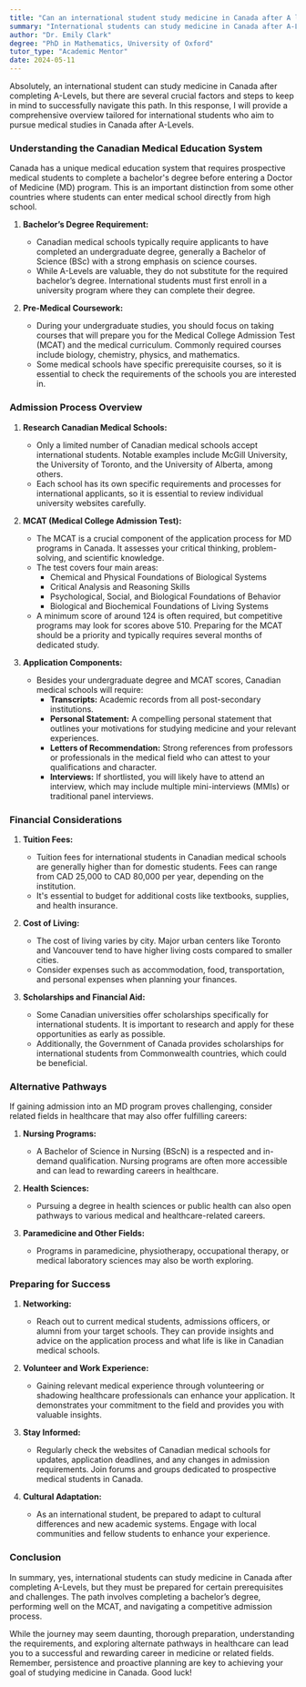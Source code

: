 ```yaml
---
title: "Can an international student study medicine in Canada after A levels?"
summary: "International students can study medicine in Canada after A-Levels by completing a bachelor's degree before entering an MD program."
author: "Dr. Emily Clark"
degree: "PhD in Mathematics, University of Oxford"
tutor_type: "Academic Mentor"
date: 2024-05-11
---
```


Absolutely, an international student can study medicine in Canada after completing A-Levels, but there are several crucial factors and steps to keep in mind to successfully navigate this path. In this response, I will provide a comprehensive overview tailored for international students who aim to pursue medical studies in Canada after A-Levels. 

### Understanding the Canadian Medical Education System

Canada has a unique medical education system that requires prospective medical students to complete a bachelor's degree before entering a Doctor of Medicine (MD) program. This is an important distinction from some other countries where students can enter medical school directly from high school. 

1. **Bachelor’s Degree Requirement:**
   - Canadian medical schools typically require applicants to have completed an undergraduate degree, generally a Bachelor of Science (BSc) with a strong emphasis on science courses. 
   - While A-Levels are valuable, they do not substitute for the required bachelor’s degree. International students must first enroll in a university program where they can complete their degree.

2. **Pre-Medical Coursework:**
   - During your undergraduate studies, you should focus on taking courses that will prepare you for the Medical College Admission Test (MCAT) and the medical curriculum. Commonly required courses include biology, chemistry, physics, and mathematics.
   - Some medical schools have specific prerequisite courses, so it is essential to check the requirements of the schools you are interested in.

### Admission Process Overview

1. **Research Canadian Medical Schools:**
   - Only a limited number of Canadian medical schools accept international students. Notable examples include McGill University, the University of Toronto, and the University of Alberta, among others.
   - Each school has its own specific requirements and processes for international applicants, so it is essential to review individual university websites carefully.

2. **MCAT (Medical College Admission Test):**
   - The MCAT is a crucial component of the application process for MD programs in Canada. It assesses your critical thinking, problem-solving, and scientific knowledge.
   - The test covers four main areas: 
     - Chemical and Physical Foundations of Biological Systems
     - Critical Analysis and Reasoning Skills
     - Psychological, Social, and Biological Foundations of Behavior
     - Biological and Biochemical Foundations of Living Systems
   - A minimum score of around 124 is often required, but competitive programs may look for scores above 510. Preparing for the MCAT should be a priority and typically requires several months of dedicated study.

3. **Application Components:**
   - Besides your undergraduate degree and MCAT scores, Canadian medical schools will require:
     - **Transcripts:** Academic records from all post-secondary institutions.
     - **Personal Statement:** A compelling personal statement that outlines your motivations for studying medicine and your relevant experiences.
     - **Letters of Recommendation:** Strong references from professors or professionals in the medical field who can attest to your qualifications and character.
     - **Interviews:** If shortlisted, you will likely have to attend an interview, which may include multiple mini-interviews (MMIs) or traditional panel interviews.

### Financial Considerations

1. **Tuition Fees:**
   - Tuition fees for international students in Canadian medical schools are generally higher than for domestic students. Fees can range from CAD 25,000 to CAD 80,000 per year, depending on the institution.
   - It's essential to budget for additional costs like textbooks, supplies, and health insurance.

2. **Cost of Living:**
   - The cost of living varies by city. Major urban centers like Toronto and Vancouver tend to have higher living costs compared to smaller cities. 
   - Consider expenses such as accommodation, food, transportation, and personal expenses when planning your finances.

3. **Scholarships and Financial Aid:**
   - Some Canadian universities offer scholarships specifically for international students. It is important to research and apply for these opportunities as early as possible.
   - Additionally, the Government of Canada provides scholarships for international students from Commonwealth countries, which could be beneficial.

### Alternative Pathways

If gaining admission into an MD program proves challenging, consider related fields in healthcare that may also offer fulfilling careers:

1. **Nursing Programs:** 
   - A Bachelor of Science in Nursing (BScN) is a respected and in-demand qualification. Nursing programs are often more accessible and can lead to rewarding careers in healthcare.

2. **Health Sciences:**
   - Pursuing a degree in health sciences or public health can also open pathways to various medical and healthcare-related careers.

3. **Paramedicine and Other Fields:**
   - Programs in paramedicine, physiotherapy, occupational therapy, or medical laboratory sciences may also be worth exploring.

### Preparing for Success

1. **Networking:**
   - Reach out to current medical students, admissions officers, or alumni from your target schools. They can provide insights and advice on the application process and what life is like in Canadian medical schools.

2. **Volunteer and Work Experience:**
   - Gaining relevant medical experience through volunteering or shadowing healthcare professionals can enhance your application. It demonstrates your commitment to the field and provides you with valuable insights.

3. **Stay Informed:**
   - Regularly check the websites of Canadian medical schools for updates, application deadlines, and any changes in admission requirements. Join forums and groups dedicated to prospective medical students in Canada.

4. **Cultural Adaptation:**
   - As an international student, be prepared to adapt to cultural differences and new academic systems. Engage with local communities and fellow students to enhance your experience.

### Conclusion

In summary, yes, international students can study medicine in Canada after completing A-Levels, but they must be prepared for certain prerequisites and challenges. The path involves completing a bachelor’s degree, performing well on the MCAT, and navigating a competitive admission process. 

While the journey may seem daunting, thorough preparation, understanding the requirements, and exploring alternate pathways in healthcare can lead you to a successful and rewarding career in medicine or related fields. Remember, persistence and proactive planning are key to achieving your goal of studying medicine in Canada. Good luck!
    